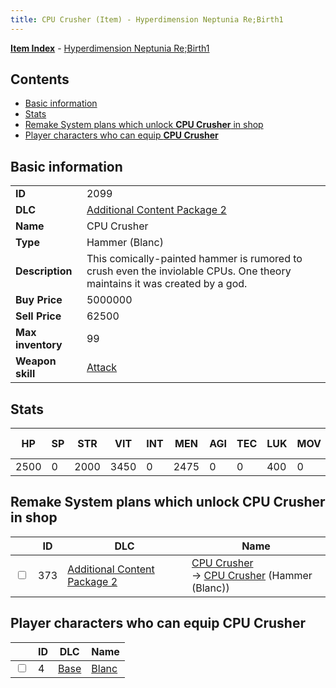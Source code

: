 ```yaml
---
title: CPU Crusher (Item) - Hyperdimension Neptunia Re;Birth1
---
```


[**Item Index**](/neptunia/rb1/item/index.html) - [Hyperdimension Neptunia Re;Birth1](/neptunia/rb1)

## Contents

- [Basic information](#basic-information)
- [Stats](#stats)
- [Remake System plans which unlock **CPU Crusher** in shop](#remake-system-plans-which-unlock-cpu-crusher-in-shop)
- [Player characters who can equip **CPU Crusher**](#player-characters-who-can-equip-cpu-crusher)
## Basic information

|   |   |
| -- | -- |
| **ID** | 2099 |
| **DLC** | [Additional Content Package 2](/neptunia/rb1/dlc/11-pack2.html) |
| **Name** | CPU Crusher |
| **Type** | Hammer (Blanc) |
| **Description** | This comically-painted hammer is rumored to crush even the inviolable CPUs. One theory maintains it was created by a god. |
| **Buy Price** | 5000000 |
| **Sell Price** | 62500 |
| **Max inventory** | 99 |
| **Weapon skill** | [Attack](/neptunia/rb1/skill/1-601-attack.html) |


## Stats

| HP | SP | STR | VIT | INT | MEN | AGI | TEC | LUK | MOV | Fire res. | Ice res. | Wind res. | Lightning res. |
| -- | -- | --- | --- | --- | --- | --- | --- | --- | --- | --------- | -------- | --------- | -------------- |
| 2500 | 0 | 2000 | 3450 | 0 | 2475 | 0 | 0 | 400 | 0 | 0 | 0 | 0 | 0 |


## Remake System plans which unlock **CPU Crusher** in shop

|    | ID | DLC | Name |
| -- | -- | --- | ---- |
| <input type="checkbox" id="rb1-remake-11-373" class="trackbox" /> | 373 | [Additional Content Package 2](/neptunia/rb1/dlc/11-pack2.html) | [CPU Crusher](/neptunia/rb1/remake/11-373-cpu-crusher.html)<br /> → [CPU Crusher](/neptunia/rb1/item/11-2099-cpu-crusher.html) (Hammer (Blanc)) |


## Player characters who can equip **CPU Crusher**

|    | ID | DLC | Name |
| -- | -- | --- | ---- |
| <input type="checkbox" id="rb1-player-1-4" class="trackbox" /> | 4 | [Base](/neptunia/rb1/dlc/1-base.html) | [Blanc](/neptunia/rb1/player/1-4-blanc.html) |
